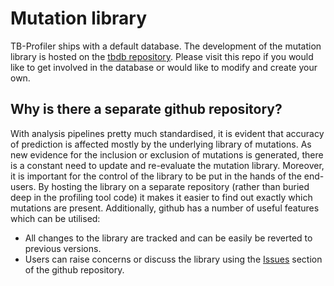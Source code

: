 # Mutation library

TB-Profiler ships with a default database. The development of the mutation library is hosted on the [tbdb repository](https://github.com/jodyphelan/tbdb). Please visit this repo if you would like to get involved in the database or would like to modify and create your own.

## Why is there a separate github repository?

With analysis pipelines pretty much standardised, it is evident that accuracy of prediction is affected mostly by the underlying library of mutations. As new evidence for the inclusion or exclusion of mutations is generated, there is a constant need to update and re-evaluate the mutation library. Moreover, it is important for the control of the library to be put in the hands of the end-users. By hosting the library on a separate repository (rather than buried deep in the profiling tool code) it makes it easier to find out exactly which mutations are present. Additionally, github has a number of useful features which can be utilised:

* All changes to the library are tracked and can be easily be reverted to previous versions.
* Users can raise concerns or discuss the library using the [Issues](https://github.com/jodyphelan/tbdb/issues) section of the github repository.
